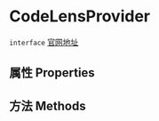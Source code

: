 # CodeLensProvider
`interface` [官网地址](https://microsoft.github.io/monaco-editor/docs.html#interfaces/languages.CodeLensProvider.html)
## 属性 Properties
## 方法 Methods

